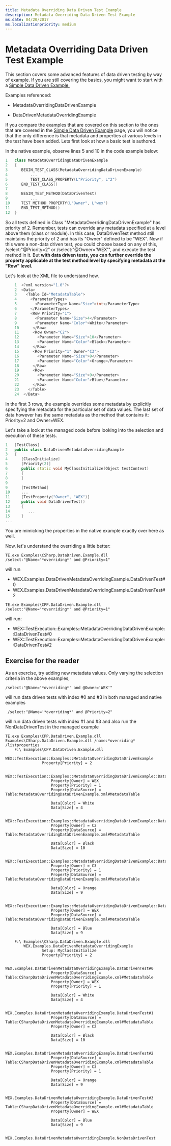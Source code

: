 ```yaml
---
title: Metadata Overriding Data Driven Test Example
description: Metadata Overriding Data Driven Test Example
ms.date: 04/20/2017
ms.localizationpriority: medium
---
```


# Metadata Overriding Data Driven Test Example


This section covers some advanced features of data driven testing by way of example. If you are still covering the basics, you might want to start with a [Simple Data Driven Example.](simple-data-driven-test-example.md)

Examples referenced:

-   MetadataOverridingDataDrivenExample

-   DataDrivenMetadataOverridingExample

If you compare the examples that are covered on this section to the ones that are covered in the [Simple Data Driven Example](simple-data-driven-test-example.md) page, you will notice that the only difference is that metadata and properties at various levels in the test have been added. Lets first look at how a basic test is authored.

In the native example, observe lines 5 and 10 in the code example below:

```cpp
1   class MetadataOverridingDataDrivenExample
2   {
3      BEGIN_TEST_CLASS(MetadataOverridingDataDrivenExample)
4          ...
5          TEST_CLASS_PROPERTY(L"Priority", L"2")
6      END_TEST_CLASS()
7    
8      BEGIN_TEST_METHOD(DataDrivenTest)
9          ...
10     TEST_METHOD_PROPERTY(L"Owner", L"wex")
11     END_TEST_METHOD()
12  }
```

So all tests defined in Class "MetadataOverridingDataDrivenExample" has priority of 2. Remember, tests can override any metadata specified at a level above them (class or module). In this case, DataDrivenTest method still maintains the priority of 2 and has its "Owner" defined to be "WEX". Now if this were a non-data driven test, you could choose based on any of this, /select:"@Priority=2" or /select:"@Owner='WEX'", and execute the test method in it. But **with data driven tests, you can further override the property applicable at the test method level by specifying metadata at the "Row" level.**

Let's look at the XML file to understand how.

```cpp
    1  <?xml version="1.0"?>
    2  <Data>
    3    <Table Id="MetadataTable">
    4      <ParameterTypes>
    5        <ParameterType Name="Size">int</ParameterType>
    6      </ParameterTypes>
    7      <Row Priority="1">
    8        <Parameter Name="Size">4</Parameter>
    9        <Parameter Name="Color">White</Parameter>
    10      </Row>
    11      <Row Owner="C2">
    12        <Parameter Name="Size">10</Parameter>
    13        <Parameter Name="Color">Black</Parameter>
    14      </Row>
    15      <Row Priority="1" Owner="C3">
    16        <Parameter Name="Size">9</Parameter>
    17        <Parameter Name="Color">Orange</Parameter>
    18      </Row>
    19      <Row>
    20        <Parameter Name="Size">9</Parameter>
    21        <Parameter Name="Color">Blue</Parameter>
    22      </Row>
    23    </Table>
    24  </Data>
```

In the first 3 rows, the example overrides some metadata by explicitly specifying the metadata for the particular set of data values. The last set of data however has the same metadata as the method that contains it: Priority=2 and Owner=WEX.

Let's take a look at the managed code before looking into the selection and execution of these tests.

```cpp
1   [TestClass]
2   public class DataDrivenMetadataOverridingExample
3   {
4      [ClassInitialize]
5      [Priority(2)]
6      public static void MyClassInitialize(Object testContext)
7      {
8      }
9   
9      [TestMethod]
10     ...
11     [TestProperty("Owner", "WEX")]
12     public void DataDrivenTest()
13     {
14        ...
15     }
...
```

You are mimicking the properties in the native example exactly over here as well.

Now, let's understand the overriding a little better:

``` syntax
TE.exe Examples\CSharp.DataDriven.Example.dll /select:"@Name='*overriding*' and @Priority=1"
```

will run

-   WEX.Examples.DataDrivenMetadataOverridingExample.DataDrivenTest\#0
-   WEX.Examples.DataDrivenMetadataOverridingExample.DataDrivenTest\#2

``` syntax
TE.exe Examples\CPP.DataDriven.Example.dll /select:"@Name='*overriding*' and @Priority=1"
```

will run:

-   WEX::TestExecution::Examples::MetadataOverridingDataDrivenExample::DataDrivenTest\#0
-   WEX::TestExecution::Examples::MetadataOverridingDataDrivenExample::DataDrivenTest\#2

## <span id="Exercise_for_the_reader"></span><span id="exercise_for_the_reader"></span><span id="EXERCISE_FOR_THE_READER"></span>Exercise for the reader


As an exercise, try adding new metadata values. Only varying the selection criteria in the above examples,

``` syntax
/select:"@Name='*overriding*' and @Owner='WEX'"
```

will run data driven tests with index \#0 and \#3 in both managed and native examples

``` syntax
 /select:"@Name='*overriding*' and @Priority=2"
```

will run data driven tests with index \#1 and \#3 and also run the NonDataDrivenTest in the managed example

``` syntax
TE.exe Examples\CPP.DataDriven.Example.dll Examples\CSharp.DataDriven.Example.dll /name:*overriding* /listproperties
    F:\ Examples\CPP.DataDriven.Example.dll
        WEX::TestExecution::Examples::MetadataOverridingDataDrivenExample
                Property[Priority] = 2

            WEX::TestExecution::Examples::MetadataOverridingDataDrivenExample::DataDrivenTest#0
                    Property[Owner] = WEX
                    Property[Priority] = 1
                    Property[DataSource] =  Table:MetadataOverridingDataDrivenExample.xml#MetadataTable

                    Data[Color] = White
                    Data[Size] = 4

            WEX::TestExecution::Examples::MetadataOverridingDataDrivenExample::DataDrivenTest#1
                    Property[Owner] = C2
                    Property[DataSource] =  Table:MetadataOverridingDataDrivenExample.xml#MetadataTable

                    Data[Color] = Black
                    Data[Size] = 10

            WEX::TestExecution::Examples::MetadataOverridingDataDrivenExample::DataDrivenTest#2
                    Property[Owner] = C3
                    Property[Priority] = 1
                    Property[DataSource] =  Table:MetadataOverridingDataDrivenExample.xml#MetadataTable

                    Data[Color] = Orange
                    Data[Size] = 9

            WEX::TestExecution::Examples::MetadataOverridingDataDrivenExample::DataDrivenTest#3
                    Property[Owner] = WEX
                    Property[DataSource] =  Table:MetadataOverridingDataDrivenExample.xml#MetadataTable

                    Data[Color] = Blue
                    Data[Size] = 9

    F:\ Examples\CSharp.DataDriven.Example.dll
        WEX.Examples.DataDrivenMetadataOverridingExample
                Setup: MyClassInitialize
                Property[Priority] = 2

            WEX.Examples.DataDrivenMetadataOverridingExample.DataDrivenTest#0
                    Property[DataSource] = Table:CSharpDataDrivenMetadataOverridingExample.xml#MetadataTable
                    Property[Owner] = WEX
                    Property[Priority] = 1

                    Data[Color] = White
                    Data[Size] = 4

            WEX.Examples.DataDrivenMetadataOverridingExample.DataDrivenTest#1
                    Property[DataSource] = Table:CSharpDataDrivenMetadataOverridingExample.xml#MetadataTable
                    Property[Owner] = C2

                    Data[Color] = Black
                    Data[Size] = 10

            WEX.Examples.DataDrivenMetadataOverridingExample.DataDrivenTest#2
                    Property[DataSource] = Table:CSharpDataDrivenMetadataOverridingExample.xml#MetadataTable
                    Property[Owner] = C3
                    Property[Priority] = 1

                    Data[Color] = Orange
                    Data[Size] = 9

            WEX.Examples.DataDrivenMetadataOverridingExample.DataDrivenTest#3
                    Property[DataSource] = Table:CSharpDataDrivenMetadataOverridingExample.xml#MetadataTable
                    Property[Owner] = WEX

                    Data[Color] = Blue
                    Data[Size] = 9

        WEX.Examples.DataDrivenMetadataOverridingExample.NonDataDrivenTest
```

 

 






